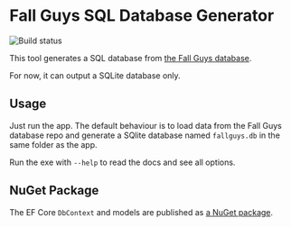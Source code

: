 # Fall Guys SQL Database Generator
![Build status](https://github.com/FallGuys-org/SqlDatabaseGenerator/actions/workflows/dotnet.yml/badge.svg)

This tool generates a SQL database from [the Fall Guys database](https://github.com/FallGuys-org/TheDatabase).

For now, it can output a SQLite database only.

## Usage
Just run the app. The default behaviour is to load data from the Fall Guys database repo and generate a SQlite database named `fallguys.db` in the same folder as the app.

Run the exe with `--help` to read the docs and see all options.

## NuGet Package
The EF Core `DbContext` and models are published as [a NuGet package](https://github.com/FallGuys-org/SqlDatabaseGenerator/packages/1445739).
